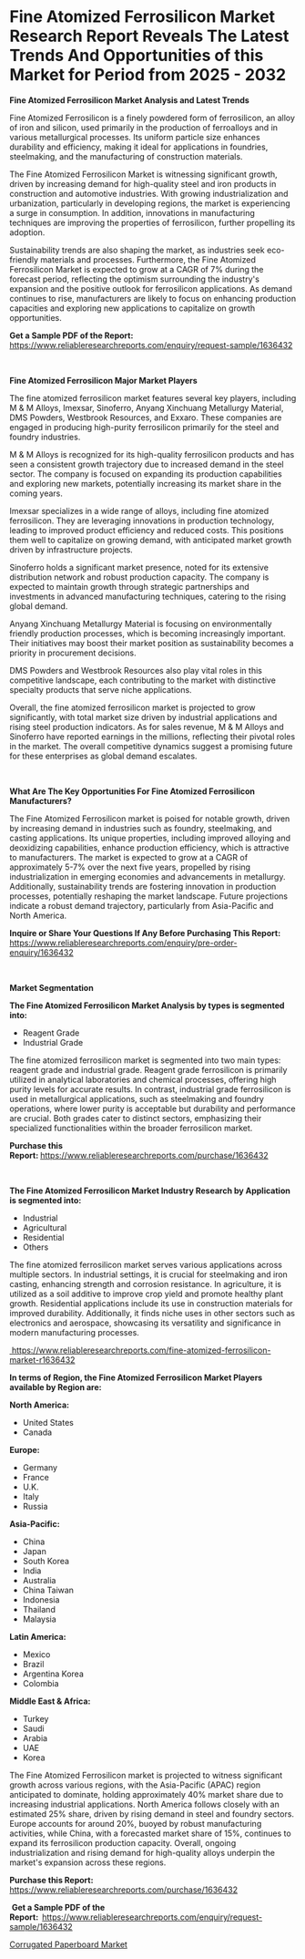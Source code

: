 <p><h1>Fine Atomized Ferrosilicon Market Research Report Reveals The Latest Trends And Opportunities of this Market for Period from 2025 - 2032</h1></p><p><strong>Fine Atomized Ferrosilicon Market Analysis and Latest Trends</strong></p>
<p><p>Fine Atomized Ferrosilicon is a finely powdered form of ferrosilicon, an alloy of iron and silicon, used primarily in the production of ferroalloys and in various metallurgical processes. Its uniform particle size enhances durability and efficiency, making it ideal for applications in foundries, steelmaking, and the manufacturing of construction materials. </p><p>The Fine Atomized Ferrosilicon Market is witnessing significant growth, driven by increasing demand for high-quality steel and iron products in construction and automotive industries. With growing industrialization and urbanization, particularly in developing regions, the market is experiencing a surge in consumption. In addition, innovations in manufacturing techniques are improving the properties of ferrosilicon, further propelling its adoption. </p><p>Sustainability trends are also shaping the market, as industries seek eco-friendly materials and processes. Furthermore, the Fine Atomized Ferrosilicon Market is expected to grow at a CAGR of 7% during the forecast period, reflecting the optimism surrounding the industry's expansion and the positive outlook for ferrosilicon applications. As demand continues to rise, manufacturers are likely to focus on enhancing production capacities and exploring new applications to capitalize on growth opportunities.</p></p>
<p><strong>Get a Sample PDF of the Report:&nbsp;</strong> <a href="https://www.reliableresearchreports.com/enquiry/request-sample/1636432?utm_campaign=3269&utm_medium=2&utm_source=Github&utm_content=ia&utm_term=23032025&utm_id=fine-atomized-ferrosilicon">https://www.reliableresearchreports.com/enquiry/request-sample/1636432</a></p>
<p>&nbsp;</p>
<p><strong>Fine Atomized Ferrosilicon Major Market Players</strong></p>
<p><p>The fine atomized ferrosilicon market features several key players, including M & M Alloys, Imexsar, Sinoferro, Anyang Xinchuang Metallurgy Material, DMS Powders, Westbrook Resources, and Exxaro. These companies are engaged in producing high-purity ferrosilicon primarily for the steel and foundry industries.</p><p>M & M Alloys is recognized for its high-quality ferrosilicon products and has seen a consistent growth trajectory due to increased demand in the steel sector. The company is focused on expanding its production capabilities and exploring new markets, potentially increasing its market share in the coming years.</p><p>Imexsar specializes in a wide range of alloys, including fine atomized ferrosilicon. They are leveraging innovations in production technology, leading to improved product efficiency and reduced costs. This positions them well to capitalize on growing demand, with anticipated market growth driven by infrastructure projects.</p><p>Sinoferro holds a significant market presence, noted for its extensive distribution network and robust production capacity. The company is expected to maintain growth through strategic partnerships and investments in advanced manufacturing techniques, catering to the rising global demand.</p><p>Anyang Xinchuang Metallurgy Material is focusing on environmentally friendly production processes, which is becoming increasingly important. Their initiatives may boost their market position as sustainability becomes a priority in procurement decisions.</p><p>DMS Powders and Westbrook Resources also play vital roles in this competitive landscape, each contributing to the market with distinctive specialty products that serve niche applications.</p><p>Overall, the fine atomized ferrosilicon market is projected to grow significantly, with total market size driven by industrial applications and rising steel production indicators. As for sales revenue, M & M Alloys and Sinoferro have reported earnings in the millions, reflecting their pivotal roles in the market. The overall competitive dynamics suggest a promising future for these enterprises as global demand escalates.</p></p>
<p>&nbsp;</p>
<p><strong>What Are The Key Opportunities For Fine Atomized Ferrosilicon Manufacturers?</strong></p>
<p><p>The Fine Atomized Ferrosilicon market is poised for notable growth, driven by increasing demand in industries such as foundry, steelmaking, and casting applications. Its unique properties, including improved alloying and deoxidizing capabilities, enhance production efficiency, which is attractive to manufacturers. The market is expected to grow at a CAGR of approximately 5-7% over the next five years, propelled by rising industrialization in emerging economies and advancements in metallurgy. Additionally, sustainability trends are fostering innovation in production processes, potentially reshaping the market landscape. Future projections indicate a robust demand trajectory, particularly from Asia-Pacific and North America.</p></p>
<p><strong>Inquire or Share Your Questions If Any Before Purchasing This Report:</strong> <a href="https://www.reliableresearchreports.com/enquiry/pre-order-enquiry/1636432?utm_campaign=3269&utm_medium=2&utm_source=Github&utm_content=ia&utm_term=23032025&utm_id=fine-atomized-ferrosilicon">https://www.reliableresearchreports.com/enquiry/pre-order-enquiry/1636432</a></p>
<p>&nbsp;</p>
<p><strong>Market Segmentation</strong></p>
<p><strong>The Fine Atomized Ferrosilicon Market Analysis by types is segmented into:</strong></p>
<p><ul><li>Reagent Grade</li><li>Industrial Grade</li></ul></p>
<p><p>The fine atomized ferrosilicon market is segmented into two main types: reagent grade and industrial grade. Reagent grade ferrosilicon is primarily utilized in analytical laboratories and chemical processes, offering high purity levels for accurate results. In contrast, industrial grade ferrosilicon is used in metallurgical applications, such as steelmaking and foundry operations, where lower purity is acceptable but durability and performance are crucial. Both grades cater to distinct sectors, emphasizing their specialized functionalities within the broader ferrosilicon market.</p></p>
<p><strong>Purchase this Report:&nbsp;</strong><a href="https://www.reliableresearchreports.com/purchase/1636432?utm_campaign=3269&utm_medium=2&utm_source=Github&utm_content=ia&utm_term=23032025&utm_id=fine-atomized-ferrosilicon">https://www.reliableresearchreports.com/purchase/1636432</a></p>
<p>&nbsp;</p>
<p><strong>The Fine Atomized Ferrosilicon Market Industry Research by Application is segmented into:</strong></p>
<p><ul><li>Industrial</li><li>Agricultural</li><li>Residential</li><li>Others</li></ul></p>
<p><p>The fine atomized ferrosilicon market serves various applications across multiple sectors. In industrial settings, it is crucial for steelmaking and iron casting, enhancing strength and corrosion resistance. In agriculture, it is utilized as a soil additive to improve crop yield and promote healthy plant growth. Residential applications include its use in construction materials for improved durability. Additionally, it finds niche uses in other sectors such as electronics and aerospace, showcasing its versatility and significance in modern manufacturing processes.</p></p>
<p><a href="https://www.reliableresearchreports.com/fine-atomized-ferrosilicon-market-r1636432?utm_campaign=3269&utm_medium=2&utm_source=Github&utm_content=ia&utm_term=23032025&utm_id=fine-atomized-ferrosilicon">&nbsp;https://www.reliableresearchreports.com/fine-atomized-ferrosilicon-market-r1636432</a></p>
<p><strong>In terms of Region, the Fine Atomized Ferrosilicon Market Players available by Region are:</strong></p>
<p>
    <p> <strong> North America: </strong>
        <ul>
            <li>United States</li>
            <li>Canada</li>
        </ul>
        </p> 
    <p> <strong> Europe: </strong>
        <ul>
            <li>Germany</li>
            <li>France</li>
            <li>U.K.</li>
            <li>Italy</li>
            <li>Russia</li>
        </ul>
        </p> 
    <p> <strong> Asia-Pacific: </strong>
        <ul>
            <li>China</li>
            <li>Japan</li>
            <li>South Korea</li>
            <li>India</li>
            <li>Australia</li>
            <li>China Taiwan</li>
            <li>Indonesia</li>
            <li>Thailand</li>
            <li>Malaysia</li>
        </ul>
        </p> 
    <p> <strong> Latin America: </strong>
        <ul>
            <li>Mexico</li>
            <li>Brazil</li>
            <li>Argentina Korea</li>
            <li>Colombia</li>
        </ul>
        </p> 
    <p> <strong> Middle East & Africa: </strong>
        <ul>
            <li>Turkey</li>
            <li>Saudi</li>
            <li>Arabia</li>
            <li>UAE</li>
            <li>Korea</li>
        </ul>
    </p>
    </p>
<p><p>The Fine Atomized Ferrosilicon market is projected to witness significant growth across various regions, with the Asia-Pacific (APAC) region anticipated to dominate, holding approximately 40% market share due to increasing industrial applications. North America follows closely with an estimated 25% share, driven by rising demand in steel and foundry sectors. Europe accounts for around 20%, buoyed by robust manufacturing activities, while China, with a forecasted market share of 15%, continues to expand its ferrosilicon production capacity. Overall, ongoing industrialization and rising demand for high-quality alloys underpin the market's expansion across these regions.</p></p>
<p><strong>Purchase this Report: </strong><a href="https://www.reliableresearchreports.com/purchase/1636432?utm_campaign=3269&utm_medium=2&utm_source=Github&utm_content=ia&utm_term=23032025&utm_id=fine-atomized-ferrosilicon">https://www.reliableresearchreports.com/purchase/1636432</a></p>
<p>&nbsp;<strong>Get a Sample PDF of the Report:&nbsp;&nbsp;</strong><a href="https://www.reliableresearchreports.com/enquiry/request-sample/1636432?utm_campaign=3269&utm_medium=2&utm_source=Github&utm_content=ia&utm_term=23032025&utm_id=fine-atomized-ferrosilicon">https://www.reliableresearchreports.com/enquiry/request-sample/1636432</a></p>
<p><strong></strong></p>
<p><p><a href="https://github.com/shafriusizi/Market-Research-Report-List-1/blob/main/corrugated-paperboard-market.md?utm_campaign=3269&utm_medium=2&utm_source=Github&utm_content=ia&utm_term=23032025&utm_id=fine-atomized-ferrosilicon">Corrugated Paperboard Market</a></p></p>